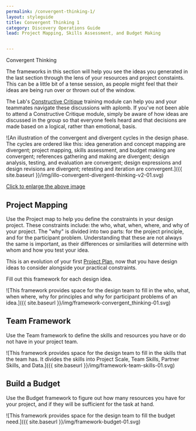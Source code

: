 ```yaml
---
permalink: /convergent-thinking-1/
layout: styleguide
title: Convergent Thinking 1
category: Discovery Operations Guide
lead: Project Mapping, Skills Assessment, and Budget Making


---
```

Convergent Thinking

The frameworks in this section will help you see the ideas you generated in the last section through the lens of your resources and project constaints. This can be a little bit of a tense session, as people might feel that their ideas are being run over or thrown out of the window.

The Lab's <a href= "https://leadership.opm.gov/programs.aspx?course=296">Constructive Critique</a> training module can help you and your teammates navigate these discussions with aplomb. If you've not been able to attend a Constructive Critique module, simply be aware of how ideas are discussed in the group so that everyone feels heard and that decisions are made based on a logical, rather than emotional, basis.

![An illustration of the convergent and divergent cycles in the design phase. The cycles are ordered like this: idea generation and concept mapping are divergent; project mapping, skills assessment, and budget making are convergent; references gathering and making are divergent; design analysis, testing, and evaluation are convergent; design expressions and design revisions are divergent; retesting and iteration are convergent.]({{ site.baseurl }}/img/illo-convergent-divergent-thinking-v2-01.svg)

<a href="/HCD-Design-Operations-Guide/img/illo-convergent-divergent-thinking-v2-01.svg" alt=" " target="blank">Click to enlarge the above image</a>


## Project Mapping

Use the Project map to help you define the constraints in your design project. These constraints include: the who, what, when, where, and why of your project. The "why" is divided into two parts: for the project principle, and for the participant problem. Understanding that these are not always the same is important, as their differences or similarities will determine with whom and how you test your idea.

This is an evolution of your first <a href= "https://the-lab-at-opm.github.io/HCD-Design-Operations-Guide/expectations/">Project Plan,</a> now that you have design ideas to consider alongside your practical constraints.

Fill out this framework for each design idea.

![This framework provides space for the design team to fill in the who, what, when where, why for principles and why for participant problems of an idea.]({{ site.baseurl }}/img/framework-convergent_thinking-01.svg)

## Team Framework

Use the Team framework to define the skills and resources you have or do not have in your project team.

![This framework provides space for the design team to fill in the skills that the team has. It divides the skills into Project Scale, Team Skills, Partner Skills, and Data.]({{ site.baseurl }}/img/framework-team-skills-01.svg)

## Build a Budget

Use the Budget framework to figure out how many resources you have for your project, and if they will be sufficient for the task at hand.

![This framework provides space for the design team to fill the budget need.]({{ site.baseurl }}/img/framework-budget-01.svg)
